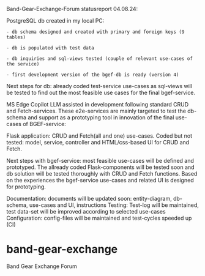 
Band-Gear-Exchange-Forum statusreport 04.08.24:

PostgreSQL db created in my local PC:

    - db schema designed and created with primary and foreign keys (9 tables)
    
    - db is populated with test data
    
    - db inquiries and sql-views tested (couple of relevant use-cases of the service)
    
    - first development version of the bgef-db is ready (version 4)
    
Next steps for db: already coded test-service use-cases as sql-views will be tested
to find out the most feasible use cases for the final bgef-service.

MS Edge Copilot LLM assisted in development following standard CRUD and Fetch-services.
These e2e-services are mainly targeted to test the db-schema and support as a prototyping 
tool in innovation of the final use-cases of BGEF-service:

Flask application: CRUD and Fetch(all and one) use-cases.
Coded but not tested: model, service, controller and HTML/css-based UI for CRUD and Fetch.

Next steps with bgef-service: most feasible use-cases will be defined and prototyped.
The allready coded Flask-components will be tested soon and db solution will be tested
thoroughly with CRUD and Fetch functions. Based on the experiences the bgef-service 
use-cases and related UI is designed for prototyping.

Documentation: documents will be updated soon: entity-diagram, db-schema, use-cases and UI, instructions
Testing: Test-log will be maintained, test data-set will be improved according to selected use-cases
Configuration: config-files will be maintained and test-cycles speeded up (CI)


# band-gear-exchange
Band Gear Exchange Forum
